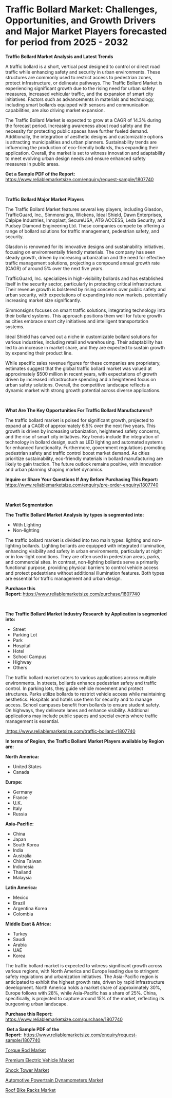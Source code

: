 <p><h1>Traffic Bollard Market: Challenges, Opportunities, and Growth Drivers and Major Market Players forecasted for period from 2025 - 2032</h1></p><p><strong>Traffic Bollard Market Analysis and Latest Trends</strong></p>
<p><p>A traffic bollard is a short, vertical post designed to control or direct road traffic while enhancing safety and security in urban environments. These structures are commonly used to restrict access to pedestrian zones, protect infrastructure, or delineate pathways. The Traffic Bollard Market is experiencing significant growth due to the rising need for urban safety measures, increased vehicular traffic, and the expansion of smart city initiatives. Factors such as advancements in materials and technology, including smart bollards equipped with sensors and communication capabilities, are also driving market expansion. </p><p>The Traffic Bollard Market is expected to grow at a CAGR of 14.3% during the forecast period. Increasing awareness about road safety and the necessity for protecting public spaces have further fueled demand. Additionally, the integration of aesthetic designs and customizable options is attracting municipalities and urban planners. Sustainability trends are influencing the production of eco-friendly bollards, thus expanding their application. Overall, the market is set to witness innovation and adaptability to meet evolving urban design needs and ensure enhanced safety measures in public areas.</p></p>
<p><strong>Get a Sample PDF of the Report:&nbsp;</strong> <a href="https://www.reliablemarketsize.com/enquiry/request-sample/1807740?utm_campaign=1901&utm_medium=2&utm_source=Github&utm_content=ia&utm_term=30032025&utm_id=traffic-bollard">https://www.reliablemarketsize.com/enquiry/request-sample/1807740</a></p>
<p>&nbsp;</p>
<p><strong>Traffic Bollard Major Market Players</strong></p>
<p><p>The Traffic Bollard Market features several key players, including Glasdon, TrafficGuard, Inc., Simmonsigns, Wickens, Ideal Shield, Dawn Enterprises, Calpipe Industries, Innoplast, SecureUSA, ATG ACCESS, Leda Security, and Pudsey Diamond Engineering Ltd. These companies compete by offering a range of bollard solutions for traffic management, pedestrian safety, and security.</p><p>Glasdon is renowned for its innovative designs and sustainability initiatives, focusing on environmentally friendly materials. The company has seen steady growth, driven by increasing urbanization and the need for effective traffic management solutions, projecting a compound annual growth rate (CAGR) of around 5% over the next five years.</p><p>TrafficGuard, Inc. specializes in high-visibility bollards and has established itself in the security sector, particularly in protecting critical infrastructure. Their revenue growth is bolstered by rising concerns over public safety and urban security, with expectations of expanding into new markets, potentially increasing market size significantly.</p><p>Simmonsigns focuses on smart traffic solutions, integrating technology into their bollard systems. This approach positions them well for future growth as cities embrace smart city initiatives and intelligent transportation systems.</p><p>Ideal Shield has carved out a niche in customizable bollard solutions for various industries, including retail and warehousing. Their adaptability has led to an increase in market share, and they are expected to sustain growth by expanding their product line.</p><p>While specific sales revenue figures for these companies are proprietary, estimates suggest that the global traffic bollard market was valued at approximately $500 million in recent years, with expectations of growth driven by increased infrastructure spending and a heightened focus on urban safety solutions. Overall, the competitive landscape reflects a dynamic market with strong growth potential across diverse applications.</p></p>
<p>&nbsp;</p>
<p><strong>What Are The Key Opportunities For Traffic Bollard Manufacturers?</strong></p>
<p><p>The traffic bollard market is poised for significant growth, projected to expand at a CAGR of approximately 6.5% over the next five years. This growth is driven by increasing urbanization, heightened safety concerns, and the rise of smart city initiatives. Key trends include the integration of technology in bollard design, such as LED lighting and automated systems for enhanced functionality. Furthermore, government regulations promoting pedestrian safety and traffic control boost market demand. As cities prioritize sustainability, eco-friendly materials in bollard manufacturing are likely to gain traction. The future outlook remains positive, with innovation and urban planning shaping market dynamics.</p></p>
<p><strong>Inquire or Share Your Questions If Any Before Purchasing This Report:</strong> <a href="https://www.reliablemarketsize.com/enquiry/pre-order-enquiry/1807740?utm_campaign=1901&utm_medium=2&utm_source=Github&utm_content=ia&utm_term=30032025&utm_id=traffic-bollard">https://www.reliablemarketsize.com/enquiry/pre-order-enquiry/1807740</a></p>
<p>&nbsp;</p>
<p><strong>Market Segmentation</strong></p>
<p><strong>The Traffic Bollard Market Analysis by types is segmented into:</strong></p>
<p><ul><li>With Lighting</li><li>Non-lighting</li></ul></p>
<p><p>The traffic bollard market is divided into two main types: lighting and non-lighting bollards. Lighting bollards are equipped with integrated illumination, enhancing visibility and safety in urban environments, particularly at night or in low-light conditions. They are often used in pedestrian areas, parks, and commercial sites. In contrast, non-lighting bollards serve a primarily functional purpose, providing physical barriers to control vehicle access and protect pedestrians without additional illumination features. Both types are essential for traffic management and urban design.</p></p>
<p><strong>Purchase this Report:&nbsp;</strong><a href="https://www.reliablemarketsize.com/purchase/1807740?utm_campaign=1901&utm_medium=2&utm_source=Github&utm_content=ia&utm_term=30032025&utm_id=traffic-bollard">https://www.reliablemarketsize.com/purchase/1807740</a></p>
<p>&nbsp;</p>
<p><strong>The Traffic Bollard Market Industry Research by Application is segmented into:</strong></p>
<p><ul><li>Street</li><li>Parking Lot</li><li>Park</li><li>Hospital</li><li>Hotel</li><li>School Campus</li><li>Highway</li><li>Others</li></ul></p>
<p><p>The traffic bollard market caters to various applications across multiple environments. In streets, bollards enhance pedestrian safety and traffic control. In parking lots, they guide vehicle movement and protect structures. Parks utilize bollards to restrict vehicle access while maintaining aesthetics. Hospitals and hotels use them for security and to manage access. School campuses benefit from bollards to ensure student safety. On highways, they delineate lanes and enhance visibility. Additional applications may include public spaces and special events where traffic management is essential.</p></p>
<p><a href="https://www.reliablemarketsize.com/traffic-bollard-r1807740?utm_campaign=1901&utm_medium=2&utm_source=Github&utm_content=ia&utm_term=30032025&utm_id=traffic-bollard">&nbsp;https://www.reliablemarketsize.com/traffic-bollard-r1807740</a></p>
<p><strong>In terms of Region, the Traffic Bollard Market Players available by Region are:</strong></p>
<p>
    <p> <strong> North America: </strong>
        <ul>
            <li>United States</li>
            <li>Canada</li>
        </ul>
        </p> 
    <p> <strong> Europe: </strong>
        <ul>
            <li>Germany</li>
            <li>France</li>
            <li>U.K.</li>
            <li>Italy</li>
            <li>Russia</li>
        </ul>
        </p> 
    <p> <strong> Asia-Pacific: </strong>
        <ul>
            <li>China</li>
            <li>Japan</li>
            <li>South Korea</li>
            <li>India</li>
            <li>Australia</li>
            <li>China Taiwan</li>
            <li>Indonesia</li>
            <li>Thailand</li>
            <li>Malaysia</li>
        </ul>
        </p> 
    <p> <strong> Latin America: </strong>
        <ul>
            <li>Mexico</li>
            <li>Brazil</li>
            <li>Argentina Korea</li>
            <li>Colombia</li>
        </ul>
        </p> 
    <p> <strong> Middle East & Africa: </strong>
        <ul>
            <li>Turkey</li>
            <li>Saudi</li>
            <li>Arabia</li>
            <li>UAE</li>
            <li>Korea</li>
        </ul>
    </p>
    </p>
<p><p>The traffic bollard market is expected to witness significant growth across various regions, with North America and Europe leading due to stringent safety regulations and urbanization initiatives. The Asia-Pacific region is anticipated to exhibit the highest growth rate, driven by rapid infrastructure development. North America holds a market share of approximately 30%, Europe follows with 28%, while Asia-Pacific has a share of 25%. China, specifically, is projected to capture around 15% of the market, reflecting its burgeoning urban landscape.</p></p>
<p><strong>Purchase this Report: </strong><a href="https://www.reliablemarketsize.com/purchase/1807740?utm_campaign=1901&utm_medium=2&utm_source=Github&utm_content=ia&utm_term=30032025&utm_id=traffic-bollard">https://www.reliablemarketsize.com/purchase/1807740</a></p>
<p>&nbsp;<strong>Get a Sample PDF of the Report:&nbsp;&nbsp;</strong><a href="https://www.reliablemarketsize.com/enquiry/request-sample/1807740?utm_campaign=1901&utm_medium=2&utm_source=Github&utm_content=ia&utm_term=30032025&utm_id=traffic-bollard">https://www.reliablemarketsize.com/enquiry/request-sample/1807740</a></p>
<p><strong></strong></p>
<p><p><a href="https://github.com/bozzoquishmd/Market-Research-Report-List-1/blob/main/torque-rod-market.md?utm_campaign=1901&utm_medium=2&utm_source=Github&utm_content=ia&utm_term=30032025&utm_id=traffic-bollard">Torque Rod Market</a></p><p><a href="https://github.com/fabrehugessf/Market-Research-Report-List-1/blob/main/premium-electric-vehicle-market.md?utm_campaign=1901&utm_medium=2&utm_source=Github&utm_content=ia&utm_term=30032025&utm_id=traffic-bollard">Premium Electric Vehicle Market</a></p><p><a href="https://github.com/nsmifidget3/Market-Research-Report-List-1/blob/main/shock-tower-market.md?utm_campaign=1901&utm_medium=2&utm_source=Github&utm_content=ia&utm_term=30032025&utm_id=traffic-bollard">Shock Tower Market</a></p><p><a href="https://github.com/orlinvisonju/Market-Research-Report-List-1/blob/main/automotive-powertrain-dynamometers-market.md?utm_campaign=1901&utm_medium=2&utm_source=Github&utm_content=ia&utm_term=30032025&utm_id=traffic-bollard">Automotive Powertrain Dynamometers Market</a></p><p><a href="https://github.com/wiltsdeenyuw/Market-Research-Report-List-1/blob/main/roof-bike-racks-market.md?utm_campaign=1901&utm_medium=2&utm_source=Github&utm_content=ia&utm_term=30032025&utm_id=traffic-bollard">Roof Bike Racks Market</a></p></p>